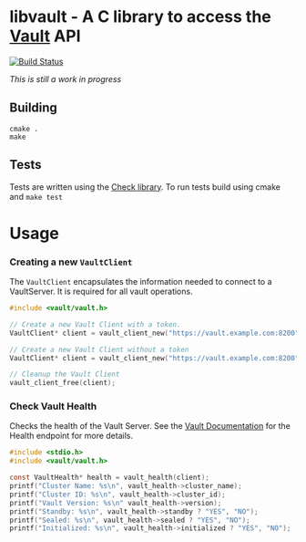 # libvault - A C library to access the [Vault](https://vaultproject.io) API

[![Build Status](https://travis-ci.org/tbartelmess/libvault.svg?branch=master)](https://travis-ci.org/tbartelmess/libvault)




*This is still a work in progress*

## Building

```
cmake .
make
```

## Tests
Tests are written using the [Check library](https://github.com/libcheck/check). To run tests build using cmake and `make test`

# Usage

### Creating a new `VaultClient`

The `VaultClient` encapsulates the information needed to connect to a VaultServer. It is required for all vault operations.

```c
#include <vault/vault.h>

// Create a new Vault Client with a token.
VaultClient* client = vault_client_new("https://vault.example.com:8200", "vault_token");

// Create a new Vault Client without a token
VaultClient* client = vault_client_new("https://vault.example.com:8200", NULL);

// Cleanup the Vault Client
vault_client_free(client);
```

### Check Vault Health

Checks the health of the Vault Server. See the [Vault Documentation](https://www.vaultproject.io/docs/http/sys-health.html) for the Health endpoint for more details.

```c
#include <stdio.h>
#include <vault/vault.h>

const VaultHealth* health = vault_health(client);
printf("Cluster Name: %s\n", vault_health->cluster_name);
printf("Cluster ID: %s\n", vault_health->cluster_id);
printf("Vault Version: %s\n" vault_health->version);
printf("Standby: %s\n", vault_health->standby ? "YES", "NO");
printf("Sealed: %s\n", vault_health->sealed ? "YES", "NO");
printf("Initialized: %s\n", vault_health->initialized ? "YES", "NO");

```